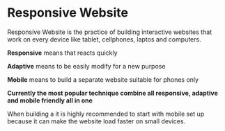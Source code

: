 # Responsive Website

Responsive Website is the practice of building interactive websites that work on every device like tablet, cellphones, laptos and computers. 

**Responsive**
means that reacts quickly

**Adaptive**
means to be easily modify for a new purpose

**Mobile**
means to build a separate website suitable for phones only

**Currently the most popular technique combine all responsive, adaptive and mobile friendly all in one**

When building a it is highly recommended to start with mobile set up because it can make the website load faster on small devices.